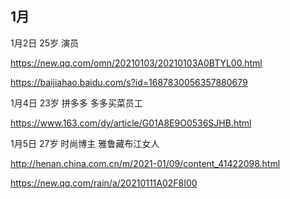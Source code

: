 ## 1月

1月2日 25岁 演员

https://new.qq.com/omn/20210103/20210103A0BTYL00.html

https://baijiahao.baidu.com/s?id=1687830056357880679

1月4日 23岁 拼多多 多多买菜员工

https://www.163.com/dy/article/G01A8E9O0536SJHB.html

1月5日 27岁 时尚博主 雅鲁藏布江女人

http://henan.china.com.cn/m/2021-01/09/content_41422098.html

https://new.qq.com/rain/a/20210111A02F8I00
